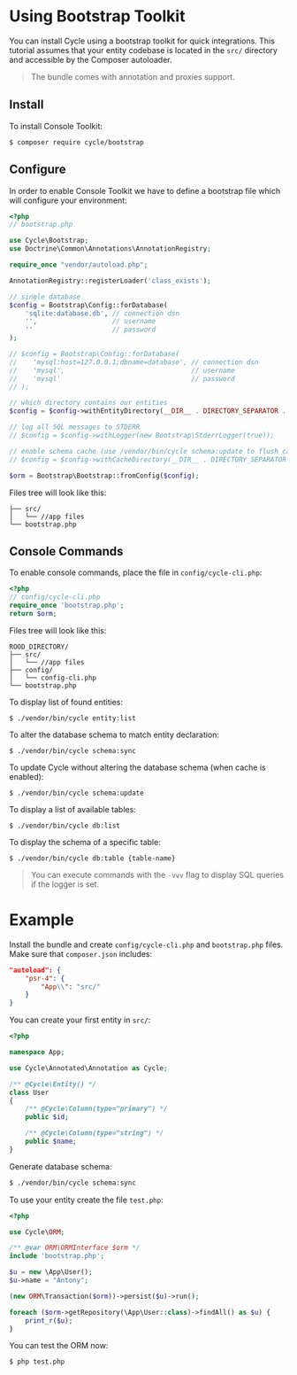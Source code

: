 # Using Bootstrap Toolkit
You can install Cycle using a bootstrap toolkit for quick integrations. This tutorial assumes that your entity codebase is located in the
`src/` directory and accessible by the Composer autoloader.

> The bundle comes with annotation and proxies support.

## Install
To install Console Toolkit:

```
$ composer require cycle/bootstrap
```

## Configure
In order to enable Console Toolkit we have to define a bootstrap file which will configure your environment:

```php
<?php
// bootstrap.php

use Cycle\Bootstrap;
use Doctrine\Common\Annotations\AnnotationRegistry;

require_once "vendor/autoload.php";

AnnotationRegistry::registerLoader('class_exists');

// single database
$config = Bootstrap\Config::forDatabase(
    'sqlite:database.db', // connection dsn
    '',                   // username
    ''                    // password
);

// $config = Bootstrap\Config::forDatabase(
//    'mysql:host=127.0.0.1;dbname=database', // connection dsn
//    'mysql',                                // username
//    'mysql'                                 // password
// );

// which directory contains our entities
$config = $config->withEntityDirectory(__DIR__ . DIRECTORY_SEPARATOR . 'src');

// log all SQL messages to STDERR
// $config = $config->withLogger(new Bootstrap\StderrLogger(true));

// enable schema cache (use /vendor/bin/cycle schema:update to flush cache), keep commented to disable caching
// $config = $config->withCacheDirectory(__DIR__ . DIRECTORY_SEPARATOR . 'cache');

$orm = Bootstrap\Bootstrap::fromConfig($config);
```
Files tree will look like this:
```ROOD_DIRECTORY/
├── src/
│   └── //app files
└── bootstrap.php
```
## Console Commands
To enable console commands, place the file in `config/cycle-cli.php`:

```php
<?php
// config/cycle-cli.php
require_once 'bootstrap.php';
return $orm;
```
Files tree will look like this:
```
ROOD_DIRECTORY/
├── src/
│   └── //app files
├── config/
│   └── config-cli.php
└── bootstrap.php
```
To display list of found entities:

```
$ ./vendor/bin/cycle entity:list
```

To alter the database schema to match entity declaration:

```
$ ./vendor/bin/cycle schema:sync
```

To update Cycle without altering the database schema (when cache is enabled):

```
$ ./vendor/bin/cycle schema:update
```

To display a list of available tables:
```
$ ./vendor/bin/cycle db:list
```

To display the schema of a specific table:

```
$ ./vendor/bin/cycle db:table {table-name}
```

> You can execute commands with the `-vvv` flag to display SQL queries if the logger is set.

# Example
Install the bundle and create `config/cycle-cli.php` and `bootstrap.php` files. Make sure that `composer.json` includes:

```json
"autoload": {
    "psr-4": {
        "App\\": "src/"
    }
}
```

You can create your first entity in `src/`:

```php
<?php

namespace App;

use Cycle\Annotated\Annotation as Cycle;

/** @Cycle\Entity() */
class User
{
    /** @Cycle\Column(type="primary") */
    public $id;

    /** @Cycle\Column(type="string") */
    public $name;
}
```

Generate database schema:

```bash
$ ./vendor/bin/cycle schema:sync
```

To use your entity create the file `test.php`:

```php
<?php

use Cycle\ORM;

/** @var ORM\ORMInterface $orm */
include 'bootstrap.php';

$u = new \App\User();
$u->name = "Antony";

(new ORM\Transaction($orm))->persist($u)->run();

foreach ($orm->getRepository(\App\User::class)->findAll() as $u) {
    print_r($u);
}
```

You can test the ORM now:

```bash
$ php test.php
```
